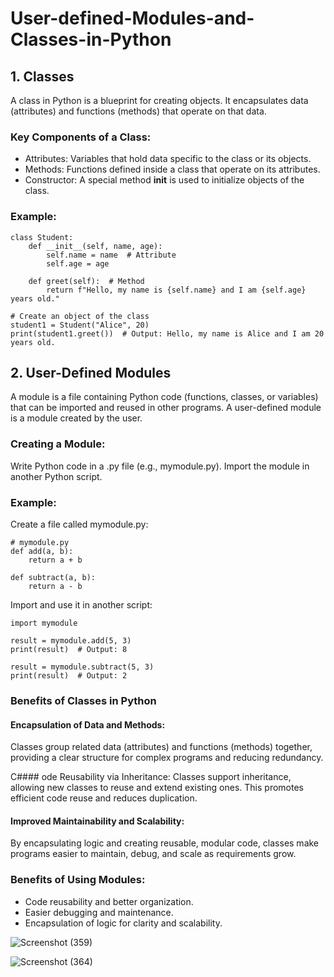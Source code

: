# User-defined-Modules-and-Classes-in-Python

## 1. Classes
A class in Python is a blueprint for creating objects. It encapsulates data (attributes) and functions (methods) that operate on that data.

### Key Components of a Class:
* Attributes: Variables that hold data specific to the class or its objects.
* Methods: Functions defined inside a class that operate on its attributes.
* Constructor: A special method __init__ is used to initialize objects of the class.

### Example:
```
class Student:
    def __init__(self, name, age):
        self.name = name  # Attribute
        self.age = age

    def greet(self):  # Method
        return f"Hello, my name is {self.name} and I am {self.age} years old."

# Create an object of the class
student1 = Student("Alice", 20)
print(student1.greet())  # Output: Hello, my name is Alice and I am 20 years old.
```
## 2. User-Defined Modules
A module is a file containing Python code (functions, classes, or variables) that can be imported and reused in other programs. A user-defined module is a module created by the user.

### Creating a Module:
Write Python code in a .py file (e.g., mymodule.py).
Import the module in another Python script.

### Example:
Create a file called mymodule.py:

```
# mymodule.py
def add(a, b):
    return a + b

def subtract(a, b):
    return a - b
```
Import and use it in another script:

```
import mymodule

result = mymodule.add(5, 3)
print(result)  # Output: 8

result = mymodule.subtract(5, 3)
print(result)  # Output: 2
```
### Benefits of Classes in Python
#### Encapsulation of Data and Methods:
Classes group related data (attributes) and functions (methods) together, providing a clear structure for complex programs and reducing redundancy.

C#### ode Reusability via Inheritance:
Classes support inheritance, allowing new classes to reuse and extend existing ones. This promotes efficient code reuse and reduces duplication.


#### Improved Maintainability and Scalability:
By encapsulating logic and creating reusable, modular code, classes make programs easier to maintain, debug, and scale as requirements grow.

### Benefits of Using Modules:
* Code reusability and better organization.
* Easier debugging and maintenance.
* Encapsulation of logic for clarity and scalability.

![Screenshot (359)](https://github.com/user-attachments/assets/a6b40071-4210-469b-931d-13196dccb2cc)

![Screenshot (364)](https://github.com/user-attachments/assets/8726c2a9-74d8-4145-9ef2-365aa2a5ecef)
